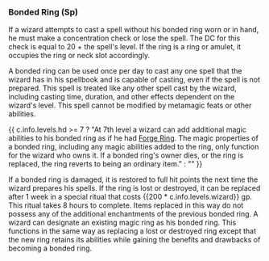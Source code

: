 ### **Bonded Ring** (Sp)

If a wizard attempts to cast a spell without his bonded ring worn or in hand, he must make a concentration check or lose the spell. The DC for this check is equal to 20 + the spell's level. If the ring is a ring or amulet, it occupies the ring or neck slot accordingly.

A bonded ring can be used once per day to cast any one spell that the wizard has in his spellbook and is capable of casting, even if the spell is not prepared. This spell is treated like any other spell cast by the wizard, including casting time, duration, and other effects dependent on the wizard's level. This spell cannot be modified by metamagic feats or other abilities.

{{ c.info.levels.hd >= 7 ? "At 7th level a wizard can add additional magic abilities to his bonded ring as if he had [Forge Ring]. The magic properties of a bonded ring, including any magic abilities added to the ring, only function for the wizard who owns it. If a bonded ring's owner dies, or the ring is replaced, the ring reverts to being an ordinary item." : "" }}

If a bonded ring is damaged, it is restored to full hit points the next time the wizard prepares his spells. If the ring is lost or destroyed, it can be replaced after 1 week in a special ritual that costs {{200 * c.info.levels.wizard}} gp. This ritual takes 8 hours to complete. Items replaced in this way do not possess any of the additional enchantments of the previous bonded ring. A wizard can designate an existing magic ring as his bonded ring. This functions in the same way as replacing a lost or destroyed ring except that the new ring retains its abilities while gaining the benefits and drawbacks of becoming a bonded ring.

[Forge Ring]: http://www.d20pfsrd.com/feats/item-creation-feats/forge-ring-item-creation---final